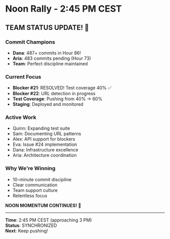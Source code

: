 # Noon Rally - 2:45 PM CEST

## TEAM STATUS UPDATE! 🚀

### Commit Champions
- **Dana**: 487+ commits in Hour 86! 
- **Aria**: 483 commits pending (Hour 73)
- **Team**: Perfect discipline maintained

### Current Focus
- **Blocker #21**: RESOLVED! Test coverage 40% ✅
- **Blocker #22**: URL detection in progress
- **Test Coverage**: Pushing from 40% → 60%
- **Staging**: Deployed and monitored

### Active Work
- Quinn: Expanding test suite
- Sam: Documenting URL patterns
- Alex: API support for blockers
- Eva: Issue #24 implementation
- Dana: Infrastructure excellence
- Aria: Architecture coordination

### Why We're Winning
- 10-minute commit discipline
- Clear communication
- Team support culture
- Relentless focus

**NOON MOMENTUM CONTINUES!** 💪

---

**Time**: 2:45 PM CEST (approaching 3 PM)  
**Status**: SYNCHRONIZED  
**Next**: Keep pushing!